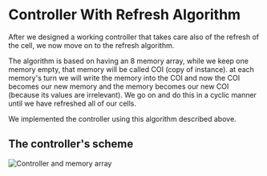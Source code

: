 # Controller With Refresh Algorithm
After we designed a working controller that takes care also of the refresh of the cell, we now move on to the refresh algorithm.

The algorithm is based on having an 8 memory array, while we keep one memory empty, that memory will be called COI (copy of instance).
at each memory's turn we will write the memory into the COI and now the COI becomes our new memory and the memory becomes our new COI (because its values are irrelevant). We go on and do this in a cyclic manner until we have refreshed all of our cells.

We implemented the controller using this algorithm described above.

## The controller's scheme

![Controller and memory array](https://drive.google.com/uc?export=view&id=1lgFNRbzn7FvQf72ddQycW67c-WcnP82U "Controller and memory array with refresh algorithm")